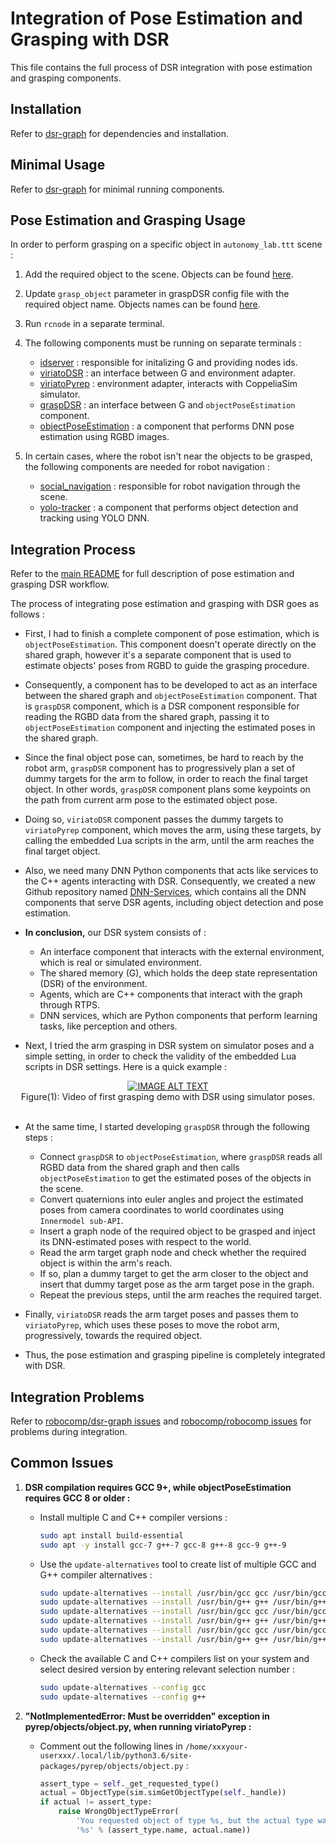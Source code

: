 # Integration of Pose Estimation and Grasping with DSR

This file contains the full process of DSR integration with pose estimation and grasping components.

## Installation

Refer to [dsr-graph](https://github.com/robocomp/dsr-graph/#Dependencies-and-Installation) for dependencies and installation.

## Minimal Usage

Refer to [dsr-graph](https://github.com/robocomp/dsr-graph/#Basic-use-case) for minimal running components.

## Pose Estimation and Grasping Usage

In order to perform grasping on a specific object in `autonomy_lab.ttt` scene :

1)  Add the required object to the scene. Objects can be found [here](https://github.com/robocomp/grasping/tree/master/data-collector/meshes/ycb).

2)  Update `grasp_object` parameter in graspDSR config file with the required object name. Objects names can be found [here](https://github.com/robocomp/grasping/tree/master/components/objectPoseEstimation/#Objects-Names-Mapping).

3)  Run `rcnode` in a separate terminal.

4)  The following components must be running on separate terminals :
    -   [idserver](https://github.com/robocomp/dsr-graph/tree/development/components/idserver) : responsible for initalizing G and providing nodes ids.
    -   [viriatoDSR](https://github.com/robocomp/dsr-graph/tree/development/components/viriatoDSR) : an interface between G and environment adapter.
    -   [viriatoPyrep](https://github.com/robocomp/dsr-graph/tree/development/components/viriatoPyrep) : environment adapter, interacts with CoppeliaSim simulator.
    -   [graspDSR](https://github.com/robocomp/dsr-graph/tree/development/components/graspDSR) : an interface between G and `objectPoseEstimation` component.
    -   [objectPoseEstimation](https://github.com/robocomp/grasping/tree/master/components/objectPoseEstimation) : a component that performs DNN pose estimation using RGBD images.

5)  In certain cases, where the robot isn't near the objects to be grasped, the following components are needed for robot navigation :
    -   [social_navigation](https://github.com/robocomp/dsr-graph/tree/development/components/social_navigation) : responsible for robot navigation through the scene.
    -   [yolo-tracker](https://github.com/robocomp/dsr-graph/tree/development/components/yolo-tracker) : a component that performs object detection and tracking using YOLO DNN.

## Integration Process

Refer to the [main README](https://github.com/robocomp/grasping/#System-Overview) for full description of pose estimation and grasping DSR workflow.

The process of integrating pose estimation and grasping with DSR goes as follows :

-   First, I had to finish a complete component of pose estimation, which is `objectPoseEstimation`. This component doesn't operate directly on the shared graph, however it's a separate component that is used to estimate objects' poses from RGBD to guide the grasping procedure.

-   Consequently, a component has to be developed to act as an interface between the shared graph and `objectPoseEstimation` component. That is `graspDSR` component, which is a DSR component responsible for reading the RGBD data from the shared graph, passing it to `objectPoseEstimation` component and injecting the estimated poses in the shared graph.

-   Since the final object pose can, sometimes, be hard to reach by the robot arm, `graspDSR` component has to progressively plan a set of dummy targets for the arm to follow, in order to reach the final target object. In other words, `graspDSR` component plans some keypoints on the path from current arm pose to the estimated object pose.

-   Doing so, `viriatoDSR` component passes the dummy targets to `viriatoPyrep` component, which moves the arm, using these targets, by calling the embedded Lua scripts in the arm, until the arm reaches the final target object.

-   Also, we need many DNN Python components that acts like services to the C++ agents interacting with DSR. Consequently, we created a new Github repository named [DNN-Services](https://github.com/robocomp/DNN-Services), which contains all the DNN components that serve DSR agents, including object detection and pose estimation.

-   __In conclusion,__ our DSR system consists of :
    -   An interface component that interacts with the external environment, which is real or simulated environment.
    -   The shared memory (G), which holds the deep state representation (DSR) of the environment.
    -   Agents, which are C++ components that interact with the graph through RTPS.
    -   DNN services, which are Python components that perform learning tasks, like perception and others.

-   Next, I tried the arm grasping in DSR system on simulator poses and a simple setting, in order to check the validity of the embedded Lua scripts in DSR settings. Here is a quick example :

<div align="center">
<a href="https://www.youtube.com/watch?v=83SGiT_gWkU"><img src="https://img.youtube.com/vi/83SGiT_gWkU/0.jpg" alt="IMAGE ALT TEXT"></a>
</div>

<div align="center">
Figure(1): Video of first grasping demo with DSR using simulator poses.
</div><br>

-   At the same time, I started developing `graspDSR` through the following steps :
    -   Connect `graspDSR` to `objectPoseEstimation`, where `graspDSR` reads all RGBD data from the shared graph and then calls `objectPoseEstimation` to get the estimated poses of the objects in the scene.
    -   Convert quaternions into euler angles and project the estimated poses from camera coordinates to world coordinates using `Innermodel sub-API`.
    -   Insert a graph node of the required object to be grasped and inject its DNN-estimated poses with respect to the world.
    -   Read the arm target graph node and check whether the required object is within the arm's reach.
    -   If so, plan a dummy target to get the arm closer to the object and insert that dummy target pose as the arm target pose in the graph.
    -   Repeat the previous steps, until the arm reaches the required target.

-   Finally, `viriatoDSR` reads the arm target poses and passes them to `viriatoPyrep`, which uses these poses to move the robot arm, progressively, towards the required object.

-   Thus, the pose estimation and grasping pipeline is completely integrated with DSR.

## Integration Problems

Refer to [robocomp/dsr-graph issues](https://github.com/robocomp/dsr-graph/issues?q=is%3Aissue+author%3ADarkGeekMS) and [robocomp/robocomp issues](https://github.com/robocomp/robocomp/issues/created_by/DarkGeekMS) for problems during integration.

## Common Issues

1)  __DSR compilation requires GCC 9+, while objectPoseEstimation requires GCC 8 or older :__
    -   Install multiple C and C++ compiler versions :
        ```bash
        sudo apt install build-essential
        sudo apt -y install gcc-7 g++-7 gcc-8 g++-8 gcc-9 g++-9
        ```
    -   Use the `update-alternatives` tool to create list of multiple GCC and G++ compiler alternatives :
        ```bash
        sudo update-alternatives --install /usr/bin/gcc gcc /usr/bin/gcc-7 7
        sudo update-alternatives --install /usr/bin/g++ g++ /usr/bin/g++-7 7
        sudo update-alternatives --install /usr/bin/gcc gcc /usr/bin/gcc-8 8
        sudo update-alternatives --install /usr/bin/g++ g++ /usr/bin/g++-8 8
        sudo update-alternatives --install /usr/bin/gcc gcc /usr/bin/gcc-9 9
        sudo update-alternatives --install /usr/bin/g++ g++ /usr/bin/g++-9 9
        ```
    -   Check the available C and C++ compilers list on your system and select desired version by entering relevant selection number :
        ```bash
        sudo update-alternatives --config gcc
        sudo update-alternatives --config g++
        ```

2)  __"NotImplementedError: Must be overridden" exception in pyrep/objects/object.py, when running viriatoPyrep :__
    -   Comment out the following lines in `/home/xxxyour-userxxx/.local/lib/python3.6/site-packages/pyrep/objects/object.py` :
        ```python
        assert_type = self._get_requested_type()
        actual = ObjectType(sim.simGetObjectType(self._handle))
        if actual != assert_type:
            raise WrongObjectTypeError(
                'You requested object of type %s, but the actual type was '
                '%s' % (assert_type.name, actual.name))
        ```
